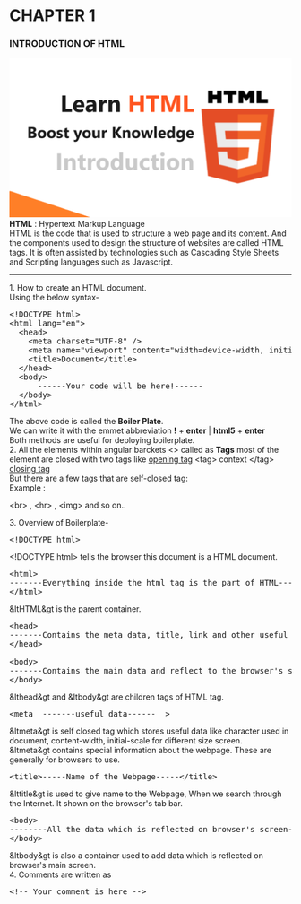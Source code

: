 # CHAPTER 1

### INTRODUCTION OF HTML

![Banner](https://github.com/Ninja-Vikash/Assets/blob/main/HTML%20Assets/HTML%20introduction.png)
<b>HTML</b> : Hypertext Markup Language<br>
HTML is the code that is used to structure a web page and its content. And the components used to design the structure of websites are called HTML tags. It is often assisted by technologies such as Cascading Style Sheets and Scripting languages such as Javascript.

<hr>
1. How to create an HTML document. <br>
   Using the below syntax-
<pre>
&lt!DOCTYPE html&gt
&lthtml lang="en"&gt
  &lthead&gt
    &ltmeta charset="UTF-8" /&gt
    &ltmeta name="viewport" content="width=device-width, initial-scale=1.0" /&gt
    &lttitle&gtDocument&lt/title&gt
  &lt/head&gt
  &ltbody&gt
      ------Your code will be here!------
  &lt/body&gt
&lt/html&gt
</pre>
The above code is called the <b>Boiler Plate</b>. <br>
We can write it with the emmet abbreviation <b>!</b> + <b>enter</b> | <b>html5</b> + <b>enter</b> <br>
Both methods are useful for deploying boilerplate.
<br>
2. All the elements within angular barckets <> called as <b>Tags</b>
most of the element are closed with two tags like <u>opening tag</u> &lttag&gt context &lt/tag&gt <u>closing tag</u> <br>
But there are a few tags that are self-closed tag: <br>
Example : <p>&ltbr&gt , &lthr&gt , &ltimg&gt and so on..</p>
3. Overview of Boilerplate-
<pre>
&lt!DOCTYPE html&gt
</pre>
&lt!DOCTYPE html&gt tells the browser this document is a HTML document.

<pre>
&lthtml&gt
-------Everything inside the html tag is the part of HTML--------
&lt/html&gt  
</pre>
&ltHTML&gt is the parent container.

<pre>
&lthead&gt
-------Contains the meta data, title, link and other useful tags which is not render on browser's screen--------
&lt/head&gt

&ltbody&gt
-------Contains the main data and reflect to the browser's screen--------
&lt/body&gt
</pre>
&lthead&gt and &ltbody&gt are children tags of HTML tag.
<pre>
&ltmeta  -------useful data------  &gt
</pre>
&ltmeta&gt is self closed tag which stores useful data like character used in document, content-width, initial-scale for different size screen.<br>
&ltmeta&gt contains special information about the webpage. These are generally for browsers to use.
<pre>
&lttitle&gt-----Name of the Webpage-----&lt/title&gt
</pre>
&lttitle&gt is used to give name to the Webpage, When we search through the Internet. It shown on the browser's tab bar.
<pre>
&ltbody&gt
--------All the data which is reflected on browser's screen---------
&lt/body&gt
</pre>
&ltbody&gt is also a container used to add data which is reflected on browser's main screen. <br>
4. Comments are written as
<pre>
&lt!-- Your comment is here --&gt
</pre>
